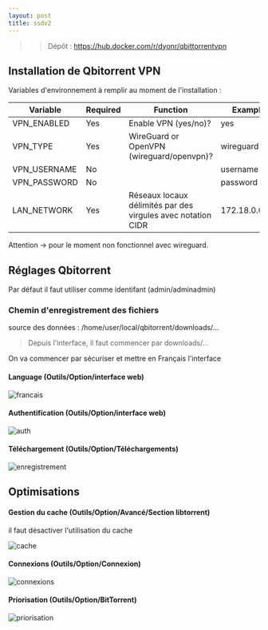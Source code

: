 ```yaml
---
layout: post
title: ssdv2
---
```

> > Dépôt : https://hub.docker.com/r/dyonr/qbittorrentvpn

## Installation de Qbitorrent VPN

Variables d'environnement à remplir au moment de l'installation :

| Variable     | Required | Function                                                     | Example       | Default |
|--------------|----------|--------------------------------------------------------------|---------------|---------|
| VPN_ENABLED  | Yes      | Enable VPN (yes/no)?                                         | yes           | yes     |
| VPN_TYPE     | Yes      | WireGuard or OpenVPN (wireguard/openvpn)?                    | wireguard     | openvpn |
| VPN_USERNAME | No       |                                                              | username      |         |
| VPN_PASSWORD | No       |                                                              | password      |         |
| LAN_NETWORK  | Yes      | Réseaux locaux délimités par des virgules avec notation CIDR | 172.18.0.0/24 |         |

Attention -> pour le moment non fonctionnel avec wireguard.


## Réglages Qbitorrent

Par défaut il faut utiliser comme identifant (admin/adminadmin)

### Chemin d'enregistrement des fichiers

source des données : /home/user/local/qbitorrent/downloads/...

> Depuis l'interface, il faut commencer par downloads/...

On va commencer par sécuriser et mettre en Français l'interface 

#### Language   (Outils/Option/interface web)
![francais](https://user-images.githubusercontent.com/64525827/107520001-33f4d980-6bb1-11eb-8690-249c3723710c.png)

#### Authentification   (Outils/Option/interface web)
![auth](https://user-images.githubusercontent.com/64525827/107520003-348d7000-6bb1-11eb-9693-c6499659648d.png)


#### Téléchargement   (Outils/Option/Téléchargements)
![enregistrement](https://user-images.githubusercontent.com/64525827/107518518-63a2e200-6baf-11eb-828b-2891a6c16588.png)


## Optimisations   


#### Gestion du cache   (Outils/Option/Avancé/Section libtorrent)
il faut désactiver l'utilisation du cache 

![cache](https://user-images.githubusercontent.com/64525827/107519416-8aade380-6bb0-11eb-82bb-15065cacc821.png)


#### Connexions  (Outils/Option/Connexion)   
![connexions](https://user-images.githubusercontent.com/64525827/107518883-d2803b00-6baf-11eb-97da-bc94d2bc2baf.png)


#### Priorisation   (Outils/Option/BitTorrent)   

![priorisation](https://user-images.githubusercontent.com/64525827/107518996-f774ae00-6baf-11eb-9a90-31e456974b22.png)

